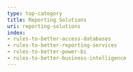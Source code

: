 ```yaml
---
type: top-category
title: Reporting Solutions
uri: reporting-solutions
index:
- rules-to-better-access-databases
- rules-to-better-reporting-services
- rules-to-better-power-bi
- rules-to-better-business-intelligence
---
```


